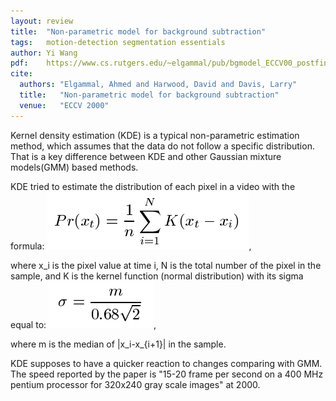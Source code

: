 ```yaml
---
layout: review
title:  "Non-parametric model for background subtraction"
tags:   motion-detection segmentation essentials
author: Yi Wang
pdf:    https://www.cs.rutgers.edu/~elgammal/pub/bgmodel_ECCV00_postfinal.pdf
cite:
  authors: "Elgammal, Ahmed and Harwood, David and Davis, Larry"
  title:   "Non-parametric model for background subtraction"
  venue:   "ECCV 2000"
---
```


Kernel density estimation (KDE) is a typical non-parametric estimation method, which assumes that the data do not follow a specific distribution. That is a key difference between KDE and other Gaussian mixture models(GMM) based methods.

KDE tried to estimate the distribution of each pixel in a video with the formula:
![](/video-analysis/images/KDE/KDE.png),

where x_i is the pixel value at time i, N is the total number of the pixel in the sample, and K is the kernel function (normal distribution) with its sigma equal to:
![](/video-analysis/images/KDE/KDE2.png),

where m is the median of |x_i-x_{i+1}| in the sample.

KDE supposes to have a quicker reaction to changes comparing with GMM. The speed reported by the paper is "15-20 frame per second on a 400 MHz pentium processor for 320x240 gray scale images" at 2000.
